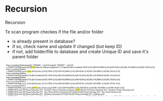 # Recursion
Recursion

Te scan program checkes if the file and/or folder
* is already present in database? 
* if so, check name and update if changed (but keep ID)
* if not, add folder/file to database and create Unique ID and save it's parent folder

![Scan Program](ScanProgram.JPG)
